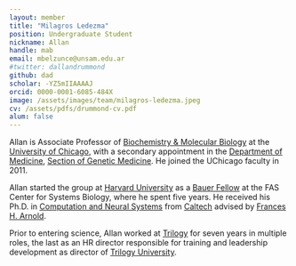 ```yaml
---
layout: member
title: "Milagros Ledezma"
position: Undergraduate Student
nickname: Allan
handle: mab
email: mbelzunce@unsam.edu.ar
#twitter: dallandrummond
github: dad
scholar: -YZ5mIIAAAAJ
orcid: 0000-0001-6085-484X
image: /assets/images/team/milagros-ledezma.jpeg
cv: /assets/pdfs/drummond-cv.pdf
alum: false
---
```

Allan is Associate Professor of [Biochemistry & Molecular Biology] at the [University of Chicago], with a secondary appointment in the [Department of Medicine], [Section of Genetic Medicine]. He joined the UChicago faculty in 2011.

Allan started the group at [Harvard University](http://harvard.edu) as a [Bauer Fellow](http://archive.sysbio.harvard.edu/CSB/research/fellows.html) at the FAS Center for Systems Biology, where he spent five years. He received his Ph.D. in [Computation and Neural Systems][CNS] from [Caltech](http://www.caltech.edu) advised by [Frances H. Arnold](http://fhalab.caltech.edu/).

Prior to entering science, Allan worked at [Trilogy](http://www.trilogy.com) for seven years in multiple roles, the last as an HR director responsible for training and leadership development as director of [Trilogy University][TU].

[University of Chicago]: http://www.uchicago.edu
[Biochemistry & Molecular Biology]: http://bmb.uchospitals.edu
[Department of Medicine]: http://medicine.uchicago.edu
[Section of Genetic Medicine]: http://medicine.uchicago.edu/sections/genetic-medicine/
[CNS]: http://www.cns.caltech.edu/
[TU]: http://hbr.org/2001/04/no-ordinary-boot-camp